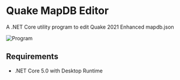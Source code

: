 # Quake MapDB Editor

A .NET Core utility program to edit Quake 2021 Enhanced mapdb.json

![Program](/docs/program.png)

## Requirements

* .NET Core 5.0 with Desktop Runtime
